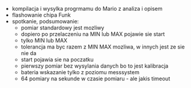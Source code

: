 - kompilacja i wysylka progrmamu do Mario z analiza i opisem 
- flashowanie chipa Funk
- spotkanie, podsumowanie:
	- pomiar standardowy jest mozliwy
	- dopiero po przelaczeniu na MIN lub MAX pojawie sie start
	- tylko MIN lub MAX
	- tolerancja ma byc razem z MIN MAX mozliwa, w innych jest ze sie nie da
	- start pojawia sie na poczatku
	- pierwszy pomiar bez wysylania danych bo to jest kalibracja
	- bateria wskazanie tylko z poziomu messsystem
	- 64 pomiary na sekunde w czasie pomiaru - ale jakis timeout

